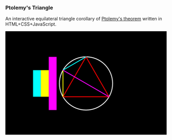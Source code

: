 ### Ptolemy's Triangle
An interactive equilateral triangle corollary of [Ptolemy's theorem](https://en.wikipedia.org/wiki/Ptolemy's_theorem#Equilateral_triangle) written in HTML+CSS+JavaScript.

![](ss.jpg)
